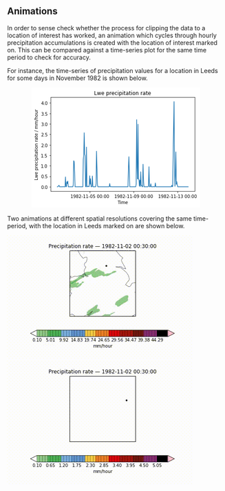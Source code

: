 ## Animations  

In order to sense check whether the process for clipping the data to a location of interest has worked, an animation which cycles through hourly precipitation accumulations is created with the location of interest marked on. This can be compared against a time-series plot for the same time period to check for accuracy. 

For instance, the time-series of precipitation values for a location in Leeds for some days in November 1982 is shown below.

<p align="center">
  <img src="Figs/ts_1982.png">
</p>

Two animations at different spatial resolutions covering the same time-period, with the location in Leeds marked on are shown below. 

![Animation](Figs/1982_zoom.gif)
![Animation](Figs/1982_megazoom.gif)

